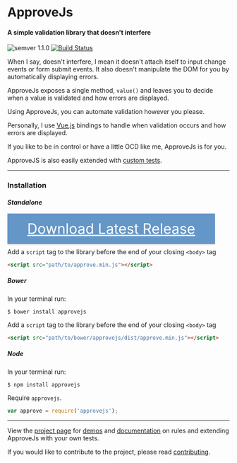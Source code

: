 # ApproveJs
#### A simple validation library that doesn't interfere
![semver 1.1.0](https://img.shields.io/badge/semver-1.1.0-green.svg) [![Build Status](https://travis-ci.org/CharlGottschalk/approvejs.svg?branch=master)](https://travis-ci.org/CharlGottschalk/approvejs)

When I say, doesn't interfere, I mean it doesn't attach itself to input change events or form submit events. It also doesn't manipulate the DOM for you by automatically displaying errors.

ApproveJs exposes a single method, `value()` and leaves you to decide when a value is validated and how errors are displayed.

Using ApproveJs, you can automate validation however you please.

Personally, I use [Vue.js](http://vuejs.org/guide/events.html) bindings to handle when validation occurs and how errors are displayed.

If you like to be in control or have a little OCD like me, ApproveJs is for you.

ApproveJS is also easily extended with [custom tests](http://charlgottschalk.co.za/projects/approvejs/docs/master/custom-tests).

---

### Installation

##### Standalone

<a href="https://github.com/CharlGottschalk/approvejs/releases/latest"
style="color: #fff; background-color: #6496c8; margin: 0 10px 0 0; padding: 15px 45px; font-size: 32px; line-height: 1.8; box-shadow: 0 2px 2px rgba(204, 197, 185, 0.5);"> Download Latest Release </a>

Add a `script` tag to the library before the end of your closing `<body>` tag

```html
<script src="path/to/approve.min.js"></script>
```

##### Bower

In your terminal run:

```
$ bower install approvejs
```

Add a `script` tag to the library before the end of your closing `<body>` tag

```html
<script src="path/to/bower/approvejs/dist/approve.min.js"></script>
```


##### Node

In your terminal run:

```
$ npm install approvejs
```

Require `approvejs`.

```javascript
var approve = require('approvejs');
```

---

View the [project page](http://charlgottschalk.co.za/projects/approvejs) for [demos](http://charlgottschalk.co.za/projects/approvejs/demo) and [documentation](http://charlgottschalk.co.za/projects/approvejs/docs) on rules and extending ApproveJs with your own tests.

If you would like to contribute to the project, please read [contributing](http://charlgottschalk.co.za/projects/approvejs/docs/contributing).